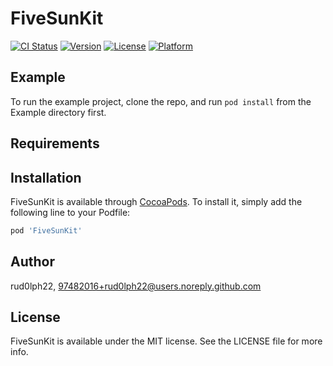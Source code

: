 # FiveSunKit

[![CI Status](https://img.shields.io/travis/rud0lph22/FiveSunKit.svg?style=flat)](https://travis-ci.org/rud0lph22/FiveSunKit)
[![Version](https://img.shields.io/cocoapods/v/FiveSunKit.svg?style=flat)](https://cocoapods.org/pods/FiveSunKit)
[![License](https://img.shields.io/cocoapods/l/FiveSunKit.svg?style=flat)](https://cocoapods.org/pods/FiveSunKit)
[![Platform](https://img.shields.io/cocoapods/p/FiveSunKit.svg?style=flat)](https://cocoapods.org/pods/FiveSunKit)

## Example

To run the example project, clone the repo, and run `pod install` from the Example directory first.

## Requirements

## Installation

FiveSunKit is available through [CocoaPods](https://cocoapods.org). To install
it, simply add the following line to your Podfile:

```ruby
pod 'FiveSunKit'
```

## Author

rud0lph22, 97482016+rud0lph22@users.noreply.github.com

## License

FiveSunKit is available under the MIT license. See the LICENSE file for more info.

